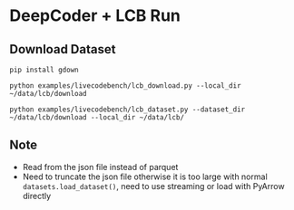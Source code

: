 # DeepCoder + LCB Run 

## Download Dataset 
```
pip install gdown

python examples/livecodebench/lcb_download.py --local_dir ~/data/lcb/download

python examples/livecodebench/lcb_dataset.py --dataset_dir ~/data/lcb/download --local_dir ~/data/lcb/
```

## Note
* Read from the json file instead of parquet 
* Need to truncate the json file otherwise it is too large with normal `datasets.load_dataset()`, need to use streaming or load with PyArrow directly 